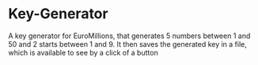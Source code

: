 # Key-Generator
A key generator for EuroMillions, that generates 5 numbers between 1 and 50 and 2 starts between 1 and 9. It then saves the generated key in a file, which is available to see by a click of a button
